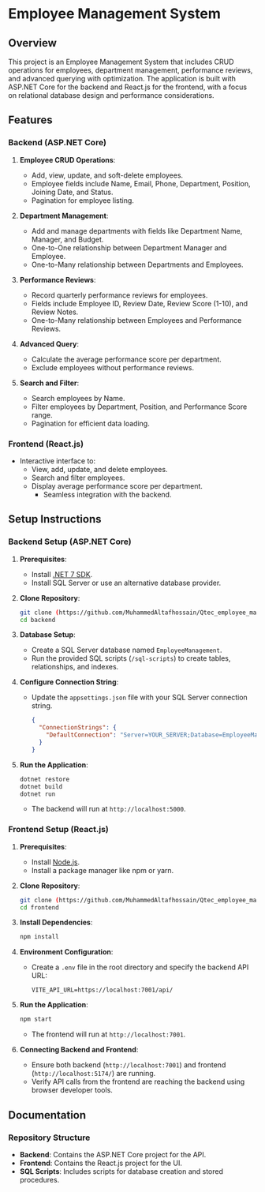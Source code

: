 # Employee Management System

## Overview
This project is an Employee Management System that includes CRUD operations for employees, department management, performance reviews, and advanced querying with optimization. The application is built with ASP.NET Core for the backend and React.js for the frontend, with a focus on relational database design and performance considerations.

## Features
### Backend (ASP.NET Core)
1. **Employee CRUD Operations**:
   - Add, view, update, and soft-delete employees.
   - Employee fields include Name, Email, Phone, Department, Position, Joining Date, and Status.
   - Pagination for employee listing.

2. **Department Management**:
   - Add and manage departments with fields like Department Name, Manager, and Budget.
   - One-to-One relationship between Department Manager and Employee.
   - One-to-Many relationship between Departments and Employees.

3. **Performance Reviews**:
   - Record quarterly performance reviews for employees.
   - Fields include Employee ID, Review Date, Review Score (1-10), and Review Notes.
   - One-to-Many relationship between Employees and Performance Reviews.

4. **Advanced Query**:
   - Calculate the average performance score per department.
   - Exclude employees without performance reviews.

5. **Search and Filter**:
   - Search employees by Name.
   - Filter employees by Department, Position, and Performance Score range.
   - Pagination for efficient data loading.

### Frontend (React.js)
- Interactive interface to:
  - View, add, update, and delete employees.
  - Search and filter employees.
  - Display average performance score per department.
    - Seamless integration with the backend.

## Setup Instructions

### Backend Setup (ASP.NET Core)
1. **Prerequisites**:
   - Install [.NET 7 SDK](https://dotnet.microsoft.com/download).
   - Install SQL Server or use an alternative database provider.

2. **Clone Repository**:
   ```bash
   git clone (https://github.com/MuhammedAltafhossain/Qtec_employee_management_system)
   cd backend
   ```

3. **Database Setup**:
   - Create a SQL Server database named `EmployeeManagement`.
   - Run the provided SQL scripts (`/sql-scripts`) to create tables, relationships, and indexes.

4. **Configure Connection String**:
   - Update the `appsettings.json` file with your SQL Server connection string.
     ```json
     {
       "ConnectionStrings": {
         "DefaultConnection": "Server=YOUR_SERVER;Database=EmployeeManagement;User Id=YOUR_USERNAME;Password=YOUR_PASSWORD;"
       }
     }
     ```

5. **Run the Application**:
   ```bash
   dotnet restore
   dotnet build
   dotnet run
   ```
   - The backend will run at `http://localhost:5000`.

### Frontend Setup (React.js)
1. **Prerequisites**:
   - Install [Node.js](https://nodejs.org/).
   - Install a package manager like npm or yarn.

2. **Clone Repository**:
   ```bash
   git clone (https://github.com/MuhammedAltafhossain/Qtec_employee_management_system)
   cd frontend
   ```

3. **Install Dependencies**:
   ```bash
   npm install
   ```

4. **Environment Configuration**:
   - Create a `.env` file in the root directory and specify the backend API URL:
     ```env
     VITE_API_URL=https://localhost:7001/api/
     ```

5. **Run the Application**:
   ```bash
   npm start
   ```
   - The frontend will run at `http://localhost:7001`.

6. **Connecting Backend and Frontend**:
   - Ensure both backend (`http://localhost:7001`) and frontend (`http://localhost:5174/`) are running.
   - Verify API calls from the frontend are reaching the backend using browser developer tools.

## Documentation
### Repository Structure
- **Backend**: Contains the ASP.NET Core project for the API.
- **Frontend**: Contains the React.js project for the UI.
- **SQL Scripts**: Includes scripts for database creation and stored procedures.
